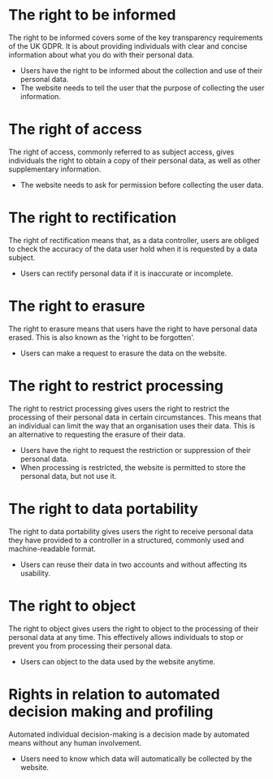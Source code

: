 # The right to be informed

The right to be informed covers some of the key transparency requirements of the UK GDPR. It is about providing individuals with clear and concise information about what you do with their personal data.
- Users have the right to be informed about the collection and use of their personal data.
- The website needs to tell the user that the purpose of collecting the user information.

# The right of access

The right of access, commonly referred to as subject access, gives individuals the right to obtain a copy of their personal data, as well as other supplementary information.
- The website needs to ask for permission before collecting the user data.

# The right to rectification

The right of rectification means that, as a data controller, users are obliged to check the accuracy of the data user hold when it is requested by a data subject. 
- Users can rectify personal data if it is inaccurate or incomplete.

# The right to erasure

The right to erasure means that users have the right to have personal data erased. This is also known as the 'right to be forgotten'.
- Users can make a request to erasure the data on the website.

# The right to restrict processing

The right to restrict processing gives users the right to restrict the processing of their personal data in certain circumstances. This means that an individual can limit the way that an organisation uses their data. This is an alternative to requesting the erasure of their data.
- Users have the right to request the restriction or suppression of their personal data.
- When processing is restricted, the website is permitted to store the personal data, but not use it.

# The right to data portability

The right to data portability gives users the right to receive personal data they have provided to a controller in a structured, commonly used and machine-readable format.
- Users can reuse their data in two accounts and without affecting its usability.

# The right to object

The right to object gives users the right to object to the processing of their personal data at any time. This effectively allows individuals to stop or prevent you from processing their personal data.
- Users can object to the data used by the website anytime.

# Rights in relation to automated decision making and profiling

Automated individual decision-making is a decision made by automated means without any human involvement.
- Users need to know which data will automatically be collected by the website.
